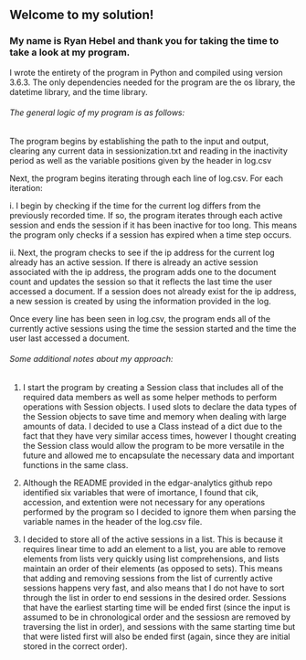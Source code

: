 ## Welcome to my solution!

### My name is Ryan Hebel and thank you for taking the time to take a look at my program. 

I wrote the entirety of the program in Python and compiled using version 3.6.3. The only dependencies needed for the program are the os library, the datetime library, and the time library. 

###### The general logic of my program is as follows: 

The program begins by establishing the path to the input and output, clearing any current data in sessionization.txt and reading in the inactivity period as well as the variable positions given by the header in log.csv
	
Next, the program begins iterating through each line of log.csv. For each iteration:
	
i. I begin by checking if the time for the current log differs from the previously recorded time. If so, the program iterates through each active session and ends the session if it has been inactive for too long. This means the program only checks if a session has expired when a time step occurs.

ii. Next, the program checks to see if the ip address for the current log already has an active session. If there is already an active session associated with the ip address, the program adds one to the document count and updates the session so that it reflects the last time the user accessed a document. If a session does not already exist for the ip address, a new session is created by using the information provided in the log.

Once every line has been seen in log.csv, the program ends all of the currently active sessions using the time the session started and the time the user last accessed a document.

###### Some additional notes about my approach:

1. I start the program by creating a Session class that includes all of the required data members as well as some helper methods to  perform operations with Session objects. I used slots to declare the data types of the Session objects to save time and memory when dealing with large amounts of data. I decided to use a Class instead of a dict due to the fact that they have very similar access times, however I thought creating the Session class would allow the program to be more versatile in the future and allowed me to encapsulate the necessary data and important functions in the same class. 

2. Although the README provided in the edgar-analytics github repo identified six variables that were of imortance, I found that cik, accession, and extention were not necessary for any operations performed by the program so I decided to ignore them when parsing the variable names in the header of the log.csv file. 

3. I decided to store all of the active sessions in a list. This is because it requires linear time to add an element to a list, you are able to remove elements from lists very quickly using list comprehensions, and lists maintain an order of their elements (as opposed to sets). This means that adding and removing sessions from the list of currently active sessions happens very fast, and also means that I do not have to sort through the list in order to end sessions in the desired order. Sessions that have the earliest starting time will be ended first (since the input is assumed to be in chronological order and the sessiosn are removed by traversing the list in order), and sessions with the same starting time but that were listed first will also be ended first (again, since they are initial stored in the correct order).